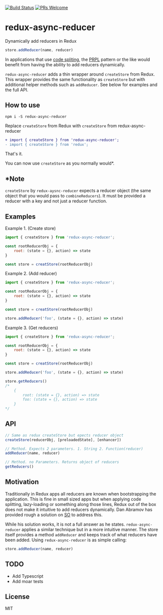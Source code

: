[![Build Status](https://travis-ci.org/PhilippeRoy/redux-async-reducer.svg?branch=master)](https://travis-ci.org/PhilippeRoy/redux-async-reducer)
[![PRs Welcome](https://img.shields.io/badge/PRs-welcome-brightgreen.svg?style=flat-square)](http://makeapullrequest.com)

# redux-async-reducer
Dynamically add reducers in Redux

```javascript
store.addReducer(name, reducer)
```

In applications that use [code spliting](https://webpack.js.org/guides/code-splitting/), the [PRPL](https://developers.google.com/web/fundamentals/performance/prpl-pattern/) pattern or the like would benefit from having the ability to add reducers dynamically.

`redux-async-reducer` adds a thin wrapper around `createStore` from Redux. This wrapper provides the same functionality as `createStore` but with additional helper methods such as `addReducer`. See below for examples and the full API.


## How to use

`npm i -S redux-async-reducer`

Replace `createStore` from Redux with `createStore` from redux-async-reducer

```diff
+ import { createStore } from 'redux-async-reducer';
- import { createStore } from 'redux';
```

That's it.

You can now use `createStore` as you normally would*. 

## *Note
 `createStore` by `redux-aysnc-reducer` expects a reducer object (the same object that you would pass to `combineReducers`). It must be provided a reducer with a key and not just a reducer function.

## Examples

Example 1. (Create store)
```javascript
import { createStore } from 'redux-async-reducer';

const rootReducerObj = {
    root: (state = {}, action) => state
} 

const store = creatStore(rootReducerObj)
```

Example 2. (Add reducer)
```javascript
import { createStore } from 'redux-async-reducer';

const rootReducerObj = {
    root: (state = {}, action) => state
} 

const store = creatStore(rootReducerObj)

store.addReducer('foo', (state = {}, action) => state)
```

Example 3. (Get reducers)
```javascript
import { createStore } from 'redux-async-reducer';

const rootReducerObj = {
    root: (state = {}, action) => state
} 

const store = creatStore(rootReducerObj)

store.addReducer('foo', (state = {}, action) => state)

store.getReducers()
/* 
    {
        root: (state = {}, action) => state
        foo: (state = {}, action) => state
    }
*/

```

## API

```javascript
// Same as redux createStore but epects reducer object
createStore(reducerObj, [preloadedState], [enhancer])

// Method. Expects 2 parameters. 1. String 2. Function(reducer)
addReducer(name, reducer)

// Method. no Parameters. Returns object of reducers
getReducers()
```

## Motivation

Traditionally in Redux apps all reducers are known when bootstrapping the application. This is fine in small sized apps but when applying code splitting, lazy-loading or something along those lines, Redux out of the box does not make it intuitive to add reducers dynamically. Dan Abramov has provided rough a solution on [SO](https://stackoverflow.com/questions/32968016/how-to-dynamically-load-reducers-for-code-splitting-in-a-redux-application) to address this. 

While his solution works, it is not a full answer as he states. `redux-async-reducer` applies a similar technique but in a more intuitive manner. The store itself provides a method `addReducer` and keeps track of what reducers have been added. Using  `redux-async-reducer` is as simple calling:

```javascript
store.addReducer(name, reducer)
```

## TODO
* Add Typescript
* Add moar tests

## License

MIT
